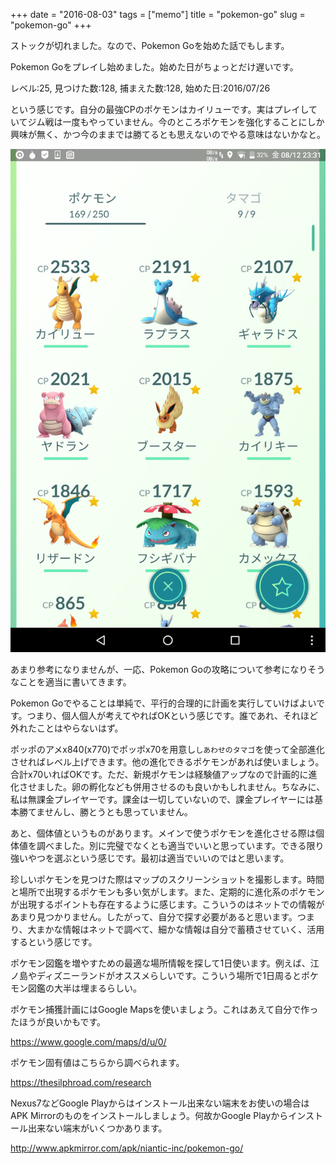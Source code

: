 +++
date = "2016-08-03"
tags =  ["memo"]
title = "pokemon-go"
slug = "pokemon-go"
+++

ストックが切れました。なので、Pokemon Goを始めた話でもします。

Pokemon Goをプレイし始めました。始めた日がちょっとだけ遅いです。

レベル:25, 見つけた数:128, 捕まえた数:128, 始めた日:2016/07/26

という感じです。自分の最強CPのポケモンはカイリューです。実はプレイしていてジム戦は一度もやっていません。今のところポケモンを強化することにしか興味が無く、かつ今のままでは勝てるとも思えないのでやる意味はないかなと。

![](https://raw.githubusercontent.com/mba-hack/images/master/pokemon_go.png)

あまり参考になりませんが、一応、Pokemon Goの攻略について参考になりそうなことを適当に書いてきます。

Pokemon Goでやることは単純で、平行的合理的に計画を実行していけばよいです。つまり、個人個人が考えてやればOKという感じです。誰であれ、それほど外れたことはやらないはず。

ポッポのアメx840(x770)でポッポx70を用意し`しあわせのタマゴ`を使って全部進化させればレベル上げできます。他の進化できるポケモンがあれば使いましょう。合計x70いればOKです。ただ、新規ポケモンは経験値アップなので計画的に進化させました。卵の孵化なども併用させるのも良いかもしれません。ちなみに、私は無課金プレイヤーです。課金は一切していないので、課金プレイヤーには基本勝てませんし、勝とうとも思っていません。

あと、個体値というものがあります。メインで使うポケモンを進化させる際は個体値を調べました。別に完璧でなくとも適当でいいと思っています。できる限り強いやつを選ぶという感じです。最初は適当でいいのではと思います。

珍しいポケモンを見つけた際はマップのスクリーンショットを撮影します。時間と場所で出現するポケモンも多い気がします。また、定期的に進化系のポケモンが出現するポイントも存在するように感じます。こういうのはネットでの情報があまり見つかりません。したがって、自分で探す必要があると思います。つまり、大まかな情報はネットで調べて、細かな情報は自分で蓄積させていく、活用するという感じです。

ポケモン図鑑を増やすための最適な場所情報を探して1日使います。例えば、江ノ島やディズニーランドがオススメらしいです。こういう場所で1日周るとポケモン図鑑の大半は埋まるらしい。

ポケモン捕獲計画にはGoogle Mapsを使いましょう。これはあえて自分で作ったほうが良いかもです。

https://www.google.com/maps/d/u/0/

ポケモン固有値はこちらから調べられます。

https://thesilphroad.com/research

Nexus7などGoogle Playからはインストール出来ない端末をお使いの場合はAPK Mirrorのものをインストールしましょう。何故かGoogle Playからインストール出来ない端末がいくつかあります。

http://www.apkmirror.com/apk/niantic-inc/pokemon-go/
